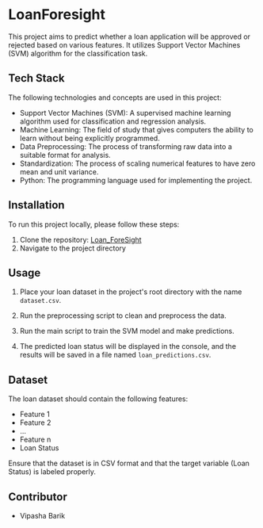 # LoanForesight


This project aims to predict whether a loan application will be approved or rejected based on various features. It utilizes Support Vector Machines (SVM) algorithm for the classification task.

## Tech Stack

The following technologies and concepts are used in this project:

- Support Vector Machines (SVM): A supervised machine learning algorithm used for classification and regression analysis.
- Machine Learning: The field of study that gives computers the ability to learn without being explicitly programmed.
- Data Preprocessing: The process of transforming raw data into a suitable format for analysis.
- Standardization: The process of scaling numerical features to have zero mean and unit variance.
- Python: The programming language used for implementing the project.

## Installation

To run this project locally, please follow these steps:

1. Clone the repository: [Loan_ForeSight]( https://github.com/v-pasha/LoanForesight.git)
2. Navigate to the project directory


## Usage

1. Place your loan dataset in the project's root directory with the name `dataset.csv`.
2. Run the preprocessing script to clean and preprocess the data.
3. Run the main script to train the SVM model and make predictions.


4. The predicted loan status will be displayed in the console, and the results will be saved in a file named `loan_predictions.csv`.

## Dataset

The loan dataset should contain the following features:

- Feature 1
- Feature 2
- ...
- Feature n
- Loan Status

Ensure that the dataset is in CSV format and that the target variable (Loan Status) is labeled properly.

## Contributor

- Vipasha Barik









